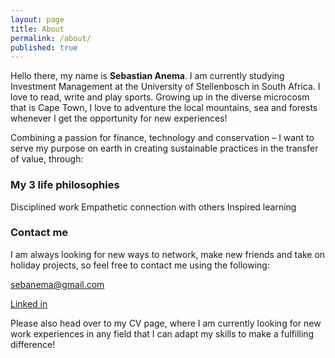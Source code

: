 ```yaml
---
layout: page
title: About
permalink: /about/
published: true
---
```


Hello there, my name is **Sebastian Anema**. I am currently studying Investment Management at the University of Stellenbosch in South Africa. I love to read, write and play sports. Growing up in the diverse microcosm that is Cape Town, I love to adventure the local mountains, sea and forests whenever I get the opportunity for new experiences!

Combining a passion for finance, technology and conservation – I want to serve my purpose on earth in creating sustainable practices in the transfer of value, through:

### My 3 life philosophies

Disciplined work
Empathetic connection with others
Inspired learning

### Contact me

I am always looking for new ways to network, make new friends and take on holiday projects, so feel free to contact me using the following:

[sebanema@gmail.com](mailto:sebanema@gmail.com)

[Linked in](https://www.linkedin.com/in/sebastian-anema/)

Please also head over to my CV page, where I am currently looking for new work experiences in any field that I can adapt my skills to make a fulfilling difference!